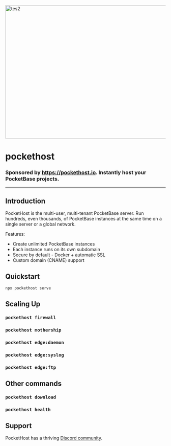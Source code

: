 <img width="1190" height="417" alt="tes2" src="https://github.com/user-attachments/assets/f7316c01-e91f-47eb-98c6-9067a9f93e3c" />


# pockethost
### Sponsored by https://pockethost.io. Instantly host your PocketBase projects.
---

## Introduction

PocketHost is the multi-user, multi-tenant PocketBase server. Run hundreds, even thousands, of PocketBase instances at the same time on a single server or a global network.

Features:

- Create unlimited PocketBase instances
- Each instance runs on its own subdomain
- Secure by default - Docker + automatic SSL
- Custom domain (CNAME) support

## Quickstart

`npx pockethost serve`

## Scaling Up

### `pockethost firewall`

### `pockethost mothership`

### `pockethost edge:daemon`

### `pockethost edge:syslog`

### `pockethost edge:ftp`

## Other commands

### `pockethost download`

### `pockethost health`

## Support

PocketHost has a thriving [Discord community](https://discord.gg/nVTxCMEcGT).
